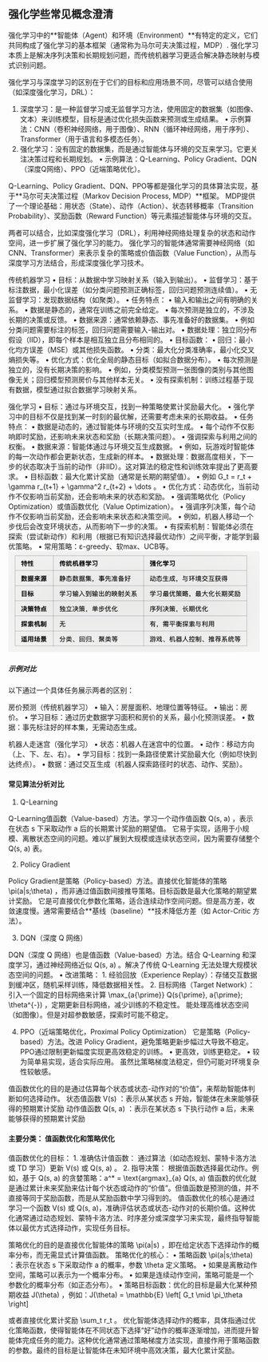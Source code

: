 ## 强化学些常见概念澄清

强化学习中的**智能体（Agent）和环境（Environment）**有特定的定义，它们共同构成了强化学习的基本框架（通常称为马尔可夫决策过程，MDP）.
强化学习本质上是解决序列决策和长期规划问题，而传统机器学习更适合解决静态映射与模式识别问题。

强化学习与深度学习的区别在于它们的目标和应用场景不同，尽管可以结合使用（如深度强化学习，DRL）：
1.	深度学习：是一种监督学习或无监督学习方法，使用固定的数据集（如图像、文本）来训练模型，目标是通过优化损失函数来预测或生成结果。
	•	示例算法：CNN（卷积神经网络，用于图像）、RNN（循环神经网络，用于序列）、Transformer（用于语言和多模态任务）。
2.	强化学习：没有固定的数据集，而是通过智能体与环境的交互来学习。它更关注决策过程和长期规划。
	•	示例算法：Q-Learning、Policy Gradient、DQN（深度Q网络）、PPO（近端策略优化）。

Q-Learning、Policy Gradient、DQN、PPO等都是强化学习的具体算法实现，基于**马尔可夫决策过程（Markov Decision Process, MDP）**框架。
MDP提供了一个理论基础：用状态（State）、动作（Action）、状态转移概率（Transition Probability）、奖励函数（Reward Function）等元素描述智能体与环境的交互。

两者可以结合，比如深度强化学习（DRL），利用神经网络处理复杂的状态和动作空间，进一步扩展了强化学习的能力。
强化学习的智能体通常需要神经网络（如CNN、Transformer）来表示复杂的策略或价值函数（Value Function），从而与深度学习方法结合，形成深度强化学习技术。

传统机器学习
	•	目标：从数据中学习映射关系（输入到输出）。
	•	监督学习：基于标注数据，最小化误差（如分类问题预测正确标签，回归问题预测连续值）。
	•	无监督学习：发现数据结构（如聚类）。
	•	任务特点：
        •	输入和输出之间有明确的关系。
        •	数据是静态的，通常在训练之前完全给定。
        •	每次预测是独立的，不涉及长期的决策或反馈。
	•	数据来源：通常依赖静态、事先准备好的数据集。
	    •	例如分类问题需要标注的标签，回归问题需要输入-输出对。
	•	数据处理：独立同分布假设（IID），即每个样本是相互独立且分布相同的。
    •	目标函数：
        •	回归：最小化均方误差（MSE）或其他损失函数。
        •	分类：最大化分类准确率，最小化交叉熵损失等。
        •	优化方式：优化全局的静态目标（如拟合数据分布）。
    •	每次预测是独立的，没有长期决策的影响。
	    •	例如，分类模型预测一张图像的类别与其他图像无关；回归模型预测房价与其他样本无关。
	•	没有探索机制：训练过程基于现有数据，模型通过拟合数据学习映射关系。


强化学习
	•	目标：通过与环境交互，找到一种策略使累计奖励最大化。
	•	强化学习中的目标不仅是找到某一时刻的最优解，还需要考虑未来的长期收益。
	•	任务特点：
        •	数据是动态的，通过智能体与环境的交互实时生成。
        •	每个动作不仅影响即时奖励，还影响未来状态和奖励（长期决策问题）。
        •	强调探索与利用之间的权衡。
    •	数据来源：智能体通过与环境交互生成数据。
	    •	例如，玩游戏时智能体的每一次动作都会更新状态，生成新的样本。
	•	数据处理：数据高度相关，下一步的状态取决于当前的动作（非IID）。这对算法的稳定性和训练效率提出了更高要求。
    •	目标函数：最大化累计奖励（通常是长期的期望值）。
	    •	例如  G_t = r_t + \gamma r_{t+1} + \gamma^2 r_{t+2} + \dots 。
	•	优化方式：动态优化，当前动作不仅影响当前奖励，还会影响未来的状态和奖励。
	•	强调策略优化（Policy Optimization）或值函数优化（Value Optimization）。
    •	强调序列决策，每个动作不仅影响当前奖励，还会影响未来状态和决策空间。
	    •	例如，机器人移动一个步伐后会改变环境状态，从而影响下一步的决策。
    •	有探索机制：智能体必须在探索（尝试新动作）和利用（根据已有知识选择最优动作）之间平衡，才能学到最优策略。
	•	常用策略：ε-greedy、软max、UCB等。
![machineLearning_vs_reinforementLearning](./强化学习常见概念澄清/machineLearning_vs_reinforementLearning.png)

##### 示例对比

以下通过一个具体任务展示两者的区别：

房价预测（传统机器学习）
	•	输入：房屋面积、地理位置等特征。
	•	输出：房价。
	•	学习目标：通过历史数据学习面积和房价的关系，最小化预测误差。
	•	数据：事先标注好的样本集，无需动态生成。

机器人走迷宫（强化学习）
	•	状态：机器人在迷宫中的位置。
	•	动作：移动方向（上、下、左、右）。
	•	学习目标：找到一条路径使累计奖励最大化（例如尽快到达终点）。
	•	数据：通过交互生成（机器人探索路径时的状态、动作、奖励）。

#### 常见算法分析对比

1. Q-Learning

Q-Learning值函数（Value-based）方法。学习一个动作值函数  Q(s, a) ，表示在状态  s  下采取动作  a  后的长期累计奖励的期望值。
它易于实现，适用于小规模、离散状态空间的问题。难以扩展到大规模或连续状态空间，因为需要存储整个  Q(s, a)  表。

2. Policy Gradient

Policy Gradient是策略（Policy-based）方法。直接优化智能体的策略  \pi(a|s;\theta) ，而非通过值函数间接推导策略。目标函数是最大化策略的期望累计奖励。
它是可直接优化参数化策略，适合连续动作空间问题。但是高方差，收敛速度慢。通常需要结合**基线（baseline）**技术降低方差（如 Actor-Critic 方法）。

3.  DQN（深度 Q 网络）

DQN（深度 Q 网络）也是值函数（Value-based）方法。结合 Q-Learning 和深度学习，通过神经网络近似  Q(s, a) 。解决了传统 Q-Learning 无法处理大规模状态空间的问题。
•	改进策略：
	1.	经验回放（Experience Replay）：存储交互数据到缓冲区，随机采样训练，降低数据相关性。
	2.	目标网络（Target Network）：引入一个固定的目标网络来计算  \max_{a{\prime}} Q(s{\prime}, a{\prime}; \theta^{-}) ，定期更新目标网络，减少训练的不稳定性。
能处理高维状态空间（如图像）。但是对超参数敏感，探索时可能不稳定。

4. PPO（近端策略优化，Proximal Policy Optimization）
它是策略（Policy-based）方法。改进 Policy Gradient，避免策略更新步幅过大导致不稳定。PPO通过限制更新幅度实现更高效稳定的训练。
    •	更高效，训练更稳定。
	•	较为简单易实现，适合实际应用。
虽然比策略梯度法稳定，但仍可能对环境复杂性较敏感。

值函数优化的目的是通过估算每个状态或状态-动作对的“价值”，来帮助智能体判断如何选择动作。
状态值函数  V(s) ：表示从某状态  s  开始，智能体在未来能够获得的预期累计奖励
动作值函数  Q(s, a) ：表示在某状态  s  下执行动作  a  后，未来能够获得的预期累计奖励

#### 主要分类： 值函数优化和策略优化

值函数优化的目标：
	1.	准确估计值函数： 通过算法（如动态规划、蒙特卡洛方法或 TD 学习）更新  V(s)  或  Q(s, a) 。
	2.	指导决策： 根据值函数选择最优动作。例如，基于  Q(s, a)  的贪婪策略：a^* = \text{argmax}_{a} Q(s, a)
值函数的优化就是通过累计未来奖励来估计每个状态或动作的“价值”。但值函数是预测的值，并不直接等同于奖励函数，而是从奖励函数中学习得到的。
值函数优化的核心是通过学习一个函数 V(s) 或 Q(s, a)，准确评估状态或状态-动作对的长期价值。这种优化通常通过动态规划、蒙特卡洛方法、时序差分或深度学习来实现，最终指导智能体以最优方式选择动作，实现任务目标。


策略优化的目的是直接优化智能体的策略  \pi(a|s) ，即在给定状态下选择动作的概率分布，而无需显式计算值函数。
策略优化的核心：
	•	策略函数  \pi(a|s;\theta) ：表示在状态  s  下采取动作  a  的概率，参数  \theta  定义策略。
	•	如果是离散动作空间，策略可以表示为一个概率分布。
	•	如果是连续动作空间，策略可能是一个参数化的概率分布（如正态分布）。
	•	策略目标函数：优化的目标是最大化某种预期收益  J(\theta) ，例如：J(\theta) = \mathbb{E} \left[ G_t \mid \pi_\theta \right]

或者直接优化累计奖励  \sum_t r_t 。
优化智能体选择动作的概率，具体指通过优化策略函数，使得智能体在不同状态下选择“好”动作的概率逐渐增加，进而提升智能体完成任务的能力。这种优化通常通过策略梯度方法实现，直接作用于策略函数的参数。最终的目标是让智能体在未知环境中高效决策，最大化累计奖励。

